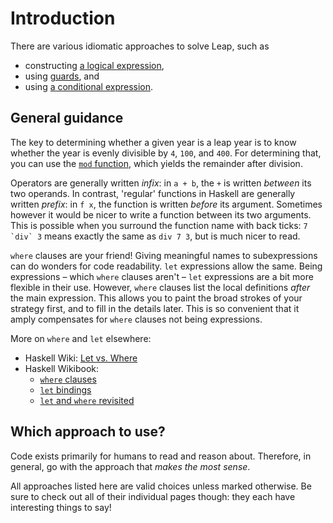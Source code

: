 # Introduction

There are various idiomatic approaches to solve Leap, such as

- constructing [a logical expression][logical-expression],
- using [guards][guards], and
- using [a conditional expression][conditional-expression].


## General guidance

The key to determining whether a given year is a leap year is to know whether the year is evenly divisible by `4`, `100`, and `400`.
For determining that, you can use the [`mod` function][mod-function], which yields the remainder after division.

Operators are generally written _infix_: in `a + b`, the `+` is written _between_ its two operands.
In contrast, 'regular' functions in Haskell are generally written _prefix_: in `f x`, the function is written _before_ its argument.
Sometimes however it would be nicer to write a function between its two arguments.
This is possible when you surround the function name with back ticks: ``7 `div` 3`` means exactly the same as `div 7 3`, but is much nicer to read.

`where` clauses are your friend! Giving meaningful names to subexpressions can do wonders for code readability. `let` expressions allow the same. Being expressions &ndash; which `where` clauses aren't &ndash; `let` expressions are a bit more flexible in their use. However, `where` clauses list the local definitions _after_ the main expression. This allows you to paint the broad strokes of your strategy first, and to fill in the details later. This is so convenient that it amply compensates for `where` clauses not being expressions.

More on `where` and `let` elsewhere:

- Haskell Wiki: [Let vs. Where][haskellwiki-let-vs-where]
- Haskell Wikibook:
  - [`where` clauses][wikibook-where]
  - [`let` bindings][wikibook-let]
  - [`let` and `where` revisited][wikibook-let-vs-where]


## Which approach to use?

Code exists primarily for humans to read and reason about. Therefore, in general, go with the approach that _makes the most sense_.

All approaches listed here are valid choices unless marked otherwise. Be sure to check out all of their individual pages though: they each have interesting things to say!


[conditional-expression]:
    https://exercism.org/tracks/haskell/exercises/leap/approaches/conditional-expression
    "Approach: a conditional expression"
[guards]:
    https://exercism.org/tracks/haskell/exercises/leap/approaches/guards
    "Approach: a sequence of guards"
[logical-expression]:
    https://exercism.org/tracks/haskell/exercises/leap/approaches/logical-expression
    "Approach: a logical expression"


[wikibook-let-vs-where]:
    https://en.wikibooks.org/wiki/Haskell/More_on_functions#let_and_where_revisited
    "Haskell Wikibook: let and where revisited"
[wikibook-let]:
    https://en.wikibooks.org/wiki/Haskell/Next_steps#let_bindings
    "Haskell Wikibook: let bindings"
[wikibook-where]:
    https://en.wikibooks.org/wiki/Haskell/Variables_and_functions#where_clauses
    "Haskell Wikibook: where clauses"
[mod-function]:
    https://hackage.haskell.org/package/base/docs/Prelude.html#v:mod
    "Documentation of `mod` in the Prelude"
[haskellwiki-let-vs-where]:
    https://wiki.haskell.org/Let_vs._Where
    "Haskell Wiki: Let vs. Where"

